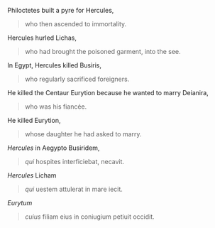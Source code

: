 Philoctetes built a pyre for Hercules, 
>who then ascended to immortality.

Hercules hurled Lichas, 
>who had brought the poisoned garment, 
into the see.

In Egypt, Hercules killed Busiris, 
>who regularly sacrificed foreigners.

He killed the Centaur Eurytion because he wanted to marry Deianira, 
>who was his fiancée.

He killed Eurytion, 
>whose daughter he had asked to marry.


*Hercules* in Aegypto Busiridem, 
>*qui* hospites interficiebat, necavit.

*Hercules* Licham 
>*qui* uestem attulerat in mare 
iecit.

*Eurytum*
>*cuius* filiam eius in coniugium petiuit 
occidit.
